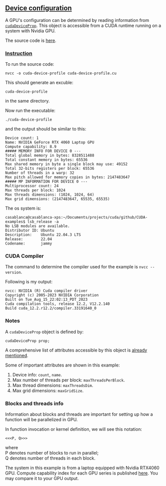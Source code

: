 
## [Device configuration](#intro)
A GPU's configuration can be determined by reading information from [`cudaDeviceProp`](https://docs.nvidia.com/cuda/cuda-runtime-api/structcudaDeviceProp.html). This object is accessible from a CUDA runtime running on a system with Nvidia GPU. 

The source code is [here](./cuda-device-profile.cu).

### [Instruction](#run)
To run the source code:
```
nvcc -o cuda-device-profile cuda-device-profile.cu
```
This should generate an excuble:
```
cuda-device-profile
```
in the same directory.

Now run the executable:

```
./cuda-device-profile
```
and the output should be similar to this:

```
Device count: 1
Name: NVIDIA GeForce RTX 4060 Laptop GPU
Compute capability: 8.9
##### MEMORY INFO FOR DEVICE 0 ---
Total global memory in bytes: 8328511488
Total constant memory in bytes: 65536
Max shared memory in byte a single block may use: 49152
Total 32-bits registers per block: 65536
Number of threads in a warp: 32
Max pitch allowed for memory copies in bytes: 2147483647
##### MP INFORMATION FOR DEVICE 0 ---
Multiprocessor count: 24
Max threads per block: 1024
Max threads dimensions: (1024, 1024, 64)
Max grid dimensions: (2147483647, 65535, 65535)
```

The os system is:

```
casablanca@casablanca-xps:~/Documents/projects/cuda/github/CUDA-examples$ lsb_release -a
No LSB modules are available.
Distributor ID: Ubuntu
Description:    Ubuntu 22.04.3 LTS
Release:        22.04
Codename:       jammy
```

### CUDA Compiler
The command to determine the compiler used for the example is `nvcc --version`.

Following is my output:

```
nvcc: NVIDIA (R) Cuda compiler driver
Copyright (c) 2005-2023 NVIDIA Corporation
Built on Tue_Aug_15_22:02:13_PDT_2023
Cuda compilation tools, release 12.2, V12.2.140
Build cuda_12.2.r12.2/compiler.33191640_0
```

### Notes

A `cudaDeviceProp` object is defined by:

`cudaDeviceProp prop;`

A comprehensive list of attributes accessible by this object is [already mentioned](#intro). 

Some of important attributes are shown in this example:

1. Device info: `count`, `name`.
2. Max number of threads per block: `maxThreadsPerBlock`.
3. Max thread dimensions: `maxThreadsDim`.
4. Max grid dimensions: `maxGridSize`.


### Blocks and threads info
Information about blocks and threads are important for setting up how a function will be parallelized in GPU. 

In function invocation or kernel definition, we will see this notation:

```
<<<P, Q>>>
```
where  
P denotes number of blocks to run in parallel;  
Q denotes number of threads in each block.

The system in this example is from a laptop equipped with Nvidia RTX4060 GPU. Compute capability index for each GPU series is published [here](https://developer.nvidia.com/cuda-gpus). You may compare it to your GPU output.
